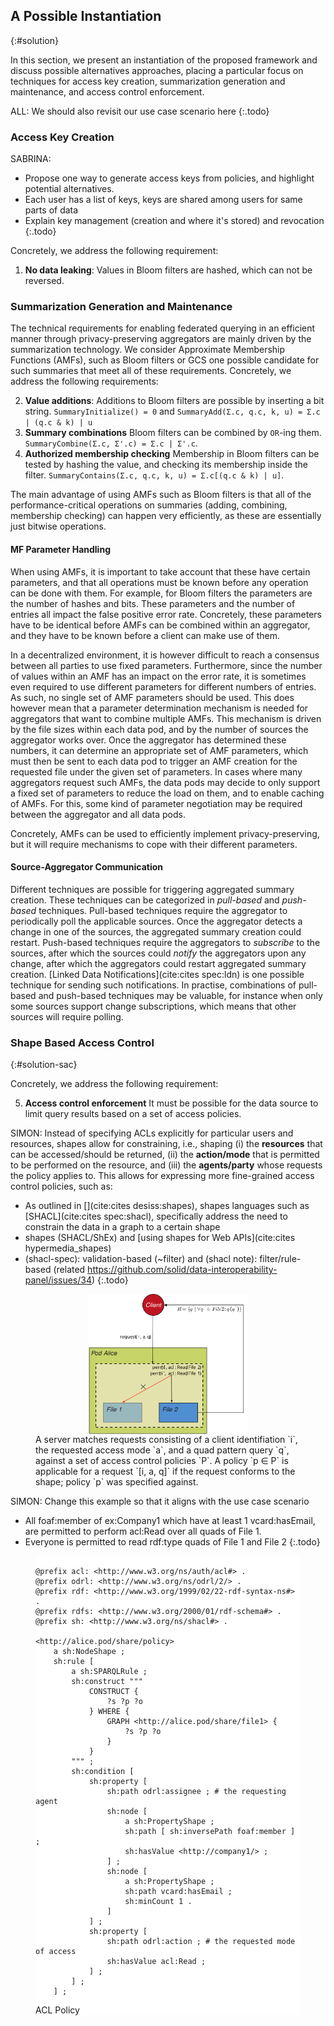 ## A Possible Instantiation
{:#solution}

In this section, we present an instantiation of the proposed framework and discuss possible alternatives approaches, placing a particular focus on techniques for access key creation, summarization generation and maintenance, and access control enforcement.

ALL: We should also revisit our use case scenario here
{:.todo}

### Access Key Creation

SABRINA:
* Propose one way to generate access keys from policies, and highlight potential alternatives.
* Each user has a list of keys, keys are shared among users for same parts of data
* Explain key management (creation and where it's stored) and revocation
{:.todo}

Concretely, we address the following requirement:

1. **No data leaking**:
    Values in Bloom filters are hashed, which can not be reversed.

### Summarization Generation and Maintenance

The technical requirements for enabling federated querying in an efficient manner through privacy-preserving aggregators
are mainly driven by the summarization technology.
We consider Approximate Membership Functions (AMFs), such as Bloom filters or GCS
one possible candidate for such summaries that meet all of these requirements.
Concretely, we address the following requirements:

2. **Value additions**:
    Additions to Bloom filters are possible by inserting a bit string.
    `SummaryInitialize() = 0` and
    `SummaryAdd(Σ.c, q.c, k, u) = Σ.c | (q.c & k) | u`
3. **Summary combinations**
    Bloom filters can be combined by `OR`-ing them.
    `SummaryCombine(Σ.c, Σ'.c) = Σ.c | Σ'.c`.
4. **Authorized membership checking**
    Membership in Bloom filters can be tested by hashing the value,
    and checking its membership inside the filter.
    `SummaryContains(Σ.c, q.c, k, u) = Σ.c[(q.c & k) | u]`.

The main advantage of using AMFs such as Bloom filters
is that all of the performance-critical operations on summaries
(adding, combining, membership checking)
can happen very efficiently, as these are essentially just bitwise operations.

#### MF Parameter Handling

When using AMFs, it is important to take account that these have certain parameters,
and that all operations must be known before any operation can be done with them.
For example, for Bloom filters the parameters are the number of hashes and bits.
These parameters and the number of entries all impact the false positive error rate.
Concretely, these parameters have to be identical before AMFs can be combined within an aggregator,
and they have to be known before a client can make use of them.

In a decentralized environment, it is however difficult to reach a consensus between all parties to use fixed parameters.
Furthermore, since the number of values within an AMF has an impact on the error rate,
it is sometimes even required to use different parameters for different numbers of entries.
As such, no single set of AMF parameters should be used.
This does however mean that a parameter determination mechanism is needed for aggregators
that want to combine multiple AMFs.
This mechanism is driven by the file sizes within each data pod,
and by the number of sources the aggregator works over.
Once the aggregator has determined these numbers,
it can determine an appropriate set of AMF parameters,
which must then be sent to each data pod to trigger an AMF creation for the requested file under the given set of parameters.
In cases where many aggregators request such AMFs,
the data pods may decide to only support a fixed set of parameters to reduce the load on them, and to enable caching of AMFs.
For this, some kind of parameter negotiation may be required between the aggregator and all data pods.

Concretely, AMFs can be used to efficiently implement privacy-preserving,
but it will require mechanisms to cope with their different parameters.

#### Source-Aggregator Communication

Different techniques are possible for triggering aggregated summary creation.
These techniques can be categorized in *pull-based* and *push-based* techniques.
Pull-based techniques require the aggregator to periodically poll the applicable sources.
Once the aggregator detects a change in one of the sources, the aggregated summary creation could restart.
Push-based techniques require the aggregators to *subscribe* to the sources,
after which the sources could *notify* the aggregators upon any change,
after which the aggregators could restart aggregated summary creation.
[Linked Data Notifications](cite:cites spec:ldn) is one possible technique for sending such notifications.
In practise, combinations of pull-based and push-based techniques may be valuable,
for instance when only some sources support change subscriptions,
which means that other sources will require polling.

### Shape Based Access Control
{:#solution-sac}

Concretely, we address the following requirement:

5. **Access control enforcement**
	It must be possible for the data source to limit query results based on a set of access policies. 

SIMON: Instead of specifying ACLs explicitly for particular users and resources, shapes allow for constraining, i.e., shaping (i) the **resources** that can be accessed/should be returned, (ii) the **action/mode** that is permitted to be performed on the resource, and (iii) the **agents/party** whose requests the policy applies to. This allows for expressing more fine-grained access control policies, such as:
* As outlined in [](cite:cites desiss:shapes), shapes languages such as [SHACL](cite:cites spec:shacl), specifically address the need to constrain the data in a graph to a certain shape
* shapes (SHACL/ShEx) and [using shapes for Web APIs](cite:cites hypermedia_shapes)
* (shacl-spec): validation-based (~filter) and (shacl note): filter/rule-based (related https://github.com/solid/data-interoperability-panel/issues/34)
{:.todo}

<figure id="figure-request-processing">
<img src="img/request-processing_manualppt.svg" alt="[Shape-based access control]" style=" max-width: 60%; display: block; margin-left: auto; margin-right: auto;">
<figcaption markdown="block">
A server matches requests consisting of a client identifiation `i`, the requested access mode `a`, and a quad pattern query `q`, against a set of access control policies `P`.
A policy `p ∈ P` is applicable for a request `[i, a, q]` if the request conforms to the shape; policy `p` was specified against.
</figcaption>
</figure>


SIMON: Change this example so that it aligns with the use case scenario
* All foaf:member of ex:Company1 which have at least 1 vcard:hasEmail, are permitted to perform acl:Read over all quads of File 1.
* Everyone is permitted to read rdf:type quads of File 1 and File 2
{:.todo}

<figure id="figure-acl-graph" markdown="block" style="background: #FFFFFF">

~~~ turtle

@prefix acl: <http://www.w3.org/ns/auth/acl#> .
@prefix odrl: <http://www.w3.org/ns/odrl/2/> .
@prefix rdf: <http://www.w3.org/1999/02/22-rdf-syntax-ns#> .
@prefix rdfs: <http://www.w3.org/2000/01/rdf-schema#> .
@prefix sh: <http://www.w3.org/ns/shacl#> .

<http://alice.pod/share/policy>
    a sh:NodeShape ;
    sh:rule [
        a sh:SPARQLRule ;
        sh:construct """
            CONSTRUCT {
                ?s ?p ?o
            } WHERE {
                GRAPH <http://alice.pod/share/file1> {
                    ?s ?p ?o
                }
            }
        """ ;
        sh:condition [
            sh:property [
                sh:path odrl:assignee ; # the requesting agent
                sh:node [
                    a sh:PropertyShape ;
                    sh:path [ sh:inversePath foaf:member ] ;
                    sh:hasValue <http://company1/> ;
                ] ;
                sh:node [
                    a sh:PropertyShape ;
                    sh:path vcard:hasEmail ;
                    sh:minCount 1 .
                ]
            ] ;
            sh:property [
                sh:path odrl:action ; # the requested mode of access
                sh:hasValue acl:Read ;
            ] ;
        ] ;
    ] ;
~~~

<figcaption markdown="block">
ACL Policy
</figcaption>
</figure>

<!--
* Data owners are responsible for enforcing access control (as opposed to other approaches where federation engine takes care of that). We assume that access control is already taken care of at the (client-side) federation engine.
* Build on Solid's WebID-OIDC for auth, and WAC for access control.
* Allow shape-based/quadpattern-based (SHACL/SHEX) access modes in .acl files. (advantage of shapes is that fewer keys may be needed, which reduces the complexity of key mgmt) (motivation for keys is that Solid is going to use it for data validation: https://github.com/solid/data-interoperability-panel/blob/b2591bf2f8808972e5459db2aa4ac8d9854f5b5e/data-validation/use-cases.md)
* Right now, we do it role-based, but it could be attribute-based as well.
{:.todo} -->



